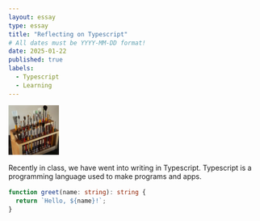 ```yaml
---
layout: essay
type: essay
title: "Reflecting on Typescript"
# All dates must be YYYY-MM-DD format!
date: 2025-01-22
published: true
labels:
  - Typescript
  - Learning
---
```


<img width="100px" class="rounded float-start pe-4" src="../img/igniting/paintbrushes.jpg">

Recently in class, we have went into writing in Typescript. Typescript is a programming language used to make programs and apps. 


```typescript
function greet(name: string): string {
  return `Hello, ${name}!`;
}
